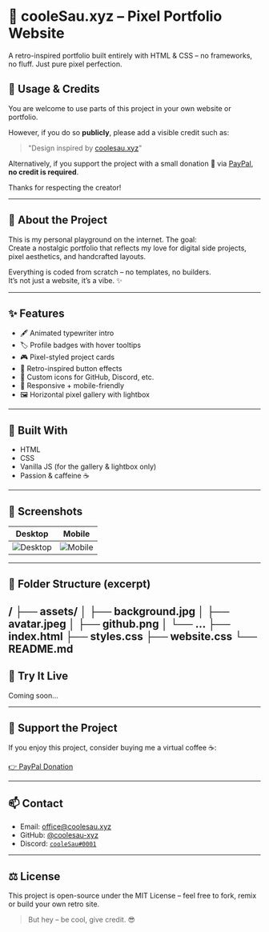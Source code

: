 # 🧠 cooleSau.xyz – Pixel Portfolio Website

A retro-inspired portfolio built entirely with HTML & CSS – no frameworks, no fluff. Just pure pixel perfection.

## 📄 Usage & Credits

You are welcome to use parts of this project in your own website or portfolio.

However, if you do so **publicly**, please add a visible credit such as:

> "Design inspired by [coolesau.xyz](https://coolesau.xyz)"

Alternatively, if you support the project with a small donation 💛 via [PayPal](https://paypal.me/coolesauxyz),  
**no credit is required**.

Thanks for respecting the creator!

---

## 🎯 About the Project

This is my personal playground on the internet. The goal:  
Create a nostalgic portfolio that reflects my love for digital side projects, pixel aesthetics, and handcrafted layouts.

Everything is coded from scratch – no templates, no builders.  
It’s not just a website, it’s a vibe. ✨

---

## ✨ Features

- 🖋️ Animated typewriter intro
- 🏷️ Profile badges with hover tooltips
- 🎮 Pixel-styled project cards
- 🧱 Retro-inspired button effects
- 🔗 Custom icons for GitHub, Discord, etc.
- 📱 Responsive + mobile-friendly
- 🖼️ Horizontal pixel gallery with lightbox

---

## 💾 Built With

- HTML
- CSS
- Vanilla JS (for the gallery & lightbox only)
- Passion & caffeine ☕️

---

## 📸 Screenshots

| Desktop | Mobile |
|--------|--------|
| ![Desktop](./assets/website1.png) | ![Mobile](./assets/website_mobile.png) |

---

## 📂 Folder Structure (excerpt)
/
├── assets/
│   ├── background.jpg
│   ├── avatar.jpeg
│   ├── github.png
│   └── …
├── index.html
├── styles.css
├── website.css
└── README.md
---

## 🧪 Try It Live

Coming soon...

---

## 💛 Support the Project

If you enjoy this project, consider buying me a virtual coffee ☕:

[👉 PayPal Donation](https://paypal.me/coolesauxyz)

---

## 📫 Contact

- Email: [office@coolesau.xyz](mailto:office@coolesau.xyz)
- GitHub: [@coolesau-xyz](https://github.com/coolesau-xyz)
- Discord: [`cooleSau#0001`](https://discord.com/users/752439049460908072)

---

## ⚖️ License

This project is open-source under the MIT License – feel free to fork, remix or build your own retro site.

> But hey – be cool, give credit. 😎
